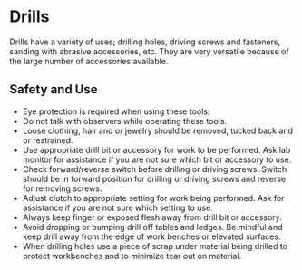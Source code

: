 # Drills

Drills have a variety of uses; drilling holes, driving screws and fasteners, sanding with abrasive
accessories, etc. They are very versatile because of the large number of accessories available.

## Safety and Use

* Eye protection is required when using these tools.
* Do not talk with observers while operating these tools.
* Loose clothing, hair and or jewelry should be removed, tucked back and or restrained.
* Use appropriate drill bit or accessory for work to be performed. Ask lab monitor for assistance if you are not sure which bit or accessory to use.
* Check forward/reverse switch before drilling or driving screws. Switch should be in forward position for drilling or driving screws and reverse for removing screws.
* Adjust clutch to appropriate setting for work being performed. Ask for assistance if you are not sure which setting to use.
* Always keep finger or exposed flesh away from drill bit or accessory.
* Avoid dropping or bumping drill off tables and ledges. Be mindful and keep drill away from the edge of work benches or elevated surfaces.
* When drilling holes use a piece of scrap under material being drilled to protect
workbenches and to minimize tear out on material.
